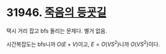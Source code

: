 # 31946. [죽음의 등굣길](./31946.cpp)

택시 거리 잡고 bfs 돌리는 문제다. 별거 없음.

시간복잡도는 bfs니까 $O(E + V)$이고, $E = O(VS^2)$니까 $O(VS^2)$이다.

